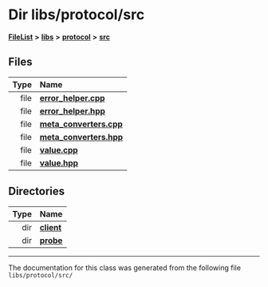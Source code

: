 

# Dir libs/protocol/src



[**FileList**](files.md) **>** [**libs**](dir_6719ab1f1f7655efc2fa43f7eb574fd1.md) **>** [**protocol**](dir_256d27db1e44b9b04d67f4c92d3fc698.md) **>** [**src**](dir_62c749a433f68b441b7c0425b5469d66.md)












## Files

| Type | Name |
| ---: | :--- |
| file | [**error\_helper.cpp**](error__helper_8cpp.md) <br> |
| file | [**error\_helper.hpp**](error__helper_8hpp.md) <br> |
| file | [**meta\_converters.cpp**](meta__converters_8cpp.md) <br> |
| file | [**meta\_converters.hpp**](meta__converters_8hpp.md) <br> |
| file | [**value.cpp**](value_8cpp.md) <br> |
| file | [**value.hpp**](value_8hpp.md) <br> |


## Directories

| Type | Name |
| ---: | :--- |
| dir | [**client**](dir_5522d6aca5c3fb454e911c5582f2e576.md) <br> |
| dir | [**probe**](dir_8a7b54f280cdd6b46c67f9938f379d86.md) <br> |

























































------------------------------
The documentation for this class was generated from the following file `libs/protocol/src/`

